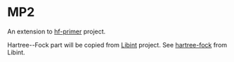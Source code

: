 MP2
====

An extension to [hf-primer](https://github.com/bimalgaudel/hf-primer) project.

Hartree--Fock part will be copied from [Libint](https://github.com/evaleev/libint) project.
See [hartree-fock](https://github.com/evaleev/libint/blob/master/tests/hartree-fock/hartree-fock.cc) from Libint.

